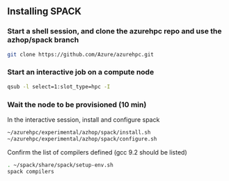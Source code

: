 ## Installing SPACK

### Start a shell session, and clone the azurehpc repo and use the azhop/spack branch

```bash
git clone https://github.com/Azure/azurehpc.git 
```

### Start an interactive job on a compute node

```bash
qsub -l select=1:slot_type=hpc -I
```

### Wait the node to be provisioned (10 min)
In the interactive session, install and configure spack
```bash
~/azurehpc/experimental/azhop/spack/install.sh
~/azurehpc/experimental/azhop/spack/configure.sh
```

Confirm the list of compilers defined (gcc 9.2 should be listed)
```bash
. ~/spack/share/spack/setup-env.sh
spack compilers
```
